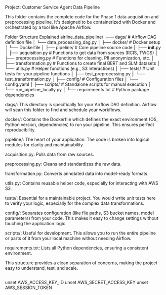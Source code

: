 Project: Customer Service Agent Data Pipeline

This folder contains the complete code for the Phase 1 data acquisition and preprocessing pipeline. It's designed to be containerized with Docker and orchestrated by a tool like Apache Airflow.

Folder Structure Explained
airline_data_pipeline/
├── dags/                     # Airflow DAG definition file
│   └── data_processing_dag.py
│
├── docker/                   # Docker setup
│   └── Dockerfile
│
├── pipeline/                 # Core pipeline source code
│   ├── __init__.py
│   ├── acquisition.py        # Functions to get data from sources (RCIS, TWCS)
│   ├── preprocessing.py      # Functions for cleaning, PII anonymization, etc.
│   ├── transformation.py     # Functions to create final BERT and SLM datasets
│   └── utils.py              # Helper functions (e.g., S3 interactions)
│
├── tests/                    # Unit tests for your pipeline functions
│   ├── test_preprocessing.py
│   └── test_transformation.py
│
├── config/                   # Configuration files
│   └── config.yaml
│
├── scripts/                  # Standalone scripts for manual execution
│   └── run_pipeline_locally.py
│
└── requirements.txt          # Python package dependencies

dags/: This directory is specifically for your Airflow DAG definition. Airflow will scan this folder to find and schedule your workflows.

docker/: Contains the Dockerfile which defines the exact environment (OS, Python version, dependencies) to run your pipeline. This ensures perfect reproducibility.

pipeline/: The heart of your application. The code is broken into logical modules for clarity and maintainability.

acquisition.py: Pulls data from raw sources.

preprocessing.py: Cleans and standardizes the raw data.

transformation.py: Converts annotated data into model-ready formats.

utils.py: Contains reusable helper code, especially for interacting with AWS S3.

tests/: Essential for a maintainable project. You would write unit tests here to verify your logic, especially for the complex data transformations.

config/: Separates configuration (like file paths, S3 bucket names, model parameters) from your code. This makes it easy to change settings without touching the application logic.

scripts/: Useful for development. This allows you to run the entire pipeline or parts of it from your local machine without needing Airflow.

requirements.txt: Lists all Python dependencies, ensuring a consistent environment.

This structure provides a clean separation of concerns, making the project easy to understand, test, and scale.


## 
unset AWS_ACCESS_KEY_ID
unset AWS_SECRET_ACCESS_KEY
unset AWS_SESSION_TOKEN